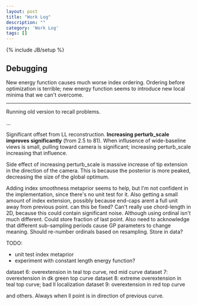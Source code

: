 ```yaml
---
layout: post
title: "Work Log"
description: ""
category: 'Work Log'
tags: []
---
```

{% include JB/setup %}

Debugging
-------------

New energy function causes much worse index ordering.  Ordering before optimization is terrible; new energy function seems to introduce new local minima that we can't overcome.

---

Running old version to recall problems.

...

Significant offset from LL reconstruction.  **Increasing perturb_scale improves significantly** (from 2.5 to 81).  When influsence of wide-baseline views is small, pulling toward camera is significant; increasing perturb_scale increasing that influence.  

Side effect of increasing perturb_scale is massive increase of tip extension in the direction of the camera.  This is because the posterior is more peaked, decreasing the size of the global optimum.

Adding index smoothness metaprior seems to help, but I'm not confident in the implementation, since there's no unit test for it.  Also getting a small amount of index extension, possibly because end-caps arent a full unit away from previous point.  can this be fixed?  Can't really use chord-length in 2D, because this could contain significant noise.  Although using ordinal isn't much different.  Could store fraction of last point.  Also need to acknowledge that different sub-sampling periods cause GP parameters to change meaning.  Should re-number ordinals based on resampling.  Store in data?


TODO:
    
* unit test index metaprior
* experiment with constant length energy function?


dataset 6: overextension in teal top curve, red mid curve
dataset 7: overextension in dk green top curve
dataset 8: extreme overextension in teal top curve; bad ll localization
dataset 9: overextension in red  top curve  

and others.  Always when ll point is in direction of previous curve.
